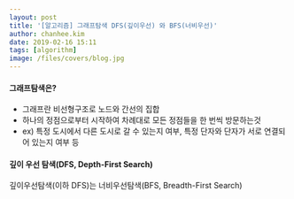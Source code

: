 ```yaml
---
layout: post
title: '[알고리즘] 그래프탐색 DFS(깊이우선) 와 BFS(너비우선)'
author: chanhee.kim
date: 2019-02-16 15:11
tags: [algorithm]
image: /files/covers/blog.jpg
---
```


#### 그래프탐색은?
* 그래프란 비선형구조로 노드와 간선의 집합
* 하나의 정점으로부터 시작하여 차례대로 모든 정점들을 한 번씩 방문하는것
* ex) 특정 도시에서 다른 도시로 갈 수 있는지 여부, 특정 단자와 단자가 서로 연결되어 있는지 여부 등

#### 깊이 우선 탐색(DFS, Depth-First Search)
깊이우선탐색(이하 DFS)는 너비우선탐색(BFS, Breadth-First Search)
